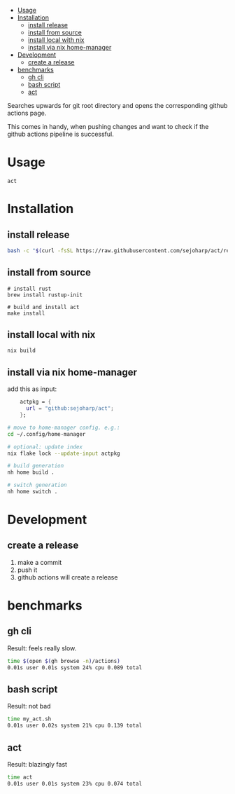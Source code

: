 <!-- TOC -->
- [Usage](#usage)
- [Installation](#installation)
  - [install release](#install-release)
  - [install from source](#install-from-source)
  - [install local with nix](#install-local-with-nix)
  - [install via nix home-manager](#install-via-nix-home-manager)
- [Development](#development)
  - [create a release](#create-a-release)
- [benchmarks](#benchmarks)
  - [gh cli](#gh-cli)
  - [bash script](#bash-script)
  - [act](#act)
<!-- TOC -->

Searches upwards for git root directory and opens the corresponding github actions page.

This comes in handy, when pushing changes and want to check if the github actions
pipeline is successful.

# Usage
```shell
act
```

# Installation

## install release
```bash
bash -c "$(curl -fsSL https://raw.githubusercontent.com/sejoharp/act/refs/heads/main/install.sh)"
```

## install from source
```shell
# install rust
brew install rustup-init

# build and install act
make install
```

## install local with nix
```shell
nix build
```

## install via nix home-manager
add this as input:
```nix
    actpkg = {
      url = "github:sejoharp/act";
    };
```
```bash
# move to home-manager config. e.g.:
cd ~/.config/home-manager

# optional: update index
nix flake lock --update-input actpkg

# build generation
nh home build .

# switch generation
nh home switch .
```

# Development

## create a release
1. make a commit 
2. push it
3. github actions will create a release

# benchmarks
## gh cli
Result: feels really slow.
```bash
time $(open $(gh browse -n)/actions)
0.01s user 0.01s system 24% cpu 0.089 total
```

## bash script
Result: not bad
```bash
time my_act.sh
0.01s user 0.02s system 21% cpu 0.139 total
```

## act
Result: blazingly fast
```bash
time act
0.01s user 0.01s system 23% cpu 0.074 total
```
